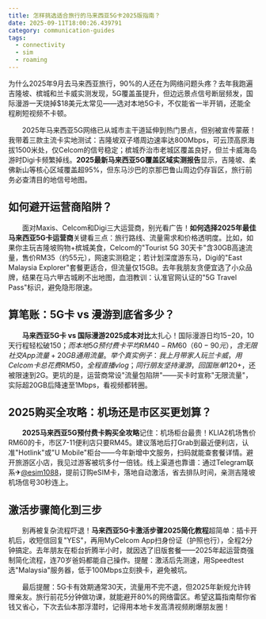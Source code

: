```yaml
---
title: 怎样挑选适合旅行的马来西亚5G卡2025版指南？
date: 2025-09-11T18:00:26.439791
category: communication-guides
tags:
  - connectivity
  - sim
  - roaming
---
```


为什么2025年9月去马来西亚旅行，90%的人还在为网络问题头疼？去年我跑遍吉隆坡、槟城和兰卡威实测发现，5G覆盖虽提升，但边远景点信号断层频发，国际漫游一天烧掉$18美元太常见——选对本地5G卡，不仅能省一半开销，还能全程刷短视频不卡顿。  

　　2025年马来西亚5G网络已从城市主干道延伸到热门景点，但别被宣传蒙蔽！我带着三款主流卡实地测试：吉隆坡双子塔周边速率达800Mbps，可云顶高原海拔1500米处，仅Celcom的信号稳定；槟城乔治市老城区覆盖良好，但兰卡威海岛游时Digi卡频繁掉线。**2025最新马来西亚5G覆盖区域实测报告**显示，吉隆坡、柔佛新山等核心区域覆盖超95%，但东马沙巴的京那巴鲁山周边仍存盲区，旅行前务必查清目的地信号地图。  

## 如何避开运营商陷阱？  

　　面对Maxis、Celcom和Digi三大运营商，别光看广告！**如何选择2025年最佳马来西亚5G卡运营商**关键看三点：旅行路线、流量需求和价格透明度。比如，如果你主玩吉隆坡购物+槟城美食，Celcom的"Tourist 5G 30天卡"含30GB高速流量，售价RM35（约55元），网速实测稳定；若计划深度游东马，Digi的"East Malaysia Explorer"套餐更适合，但流量仅15GB。去年我朋友贪便宜选了小众品牌，结果在马六甲古城刷不出地图，血泪教训：认准官网认证的"5G Travel Pass"标识，避免隐形限速。  

## 算笔账：5G卡 vs 漫游到底省多少？  

　　**马来西亚5G卡 vs 国际漫游2025成本对比**太扎心！国际漫游日均$15-$20，10天行程轻松破$150；而本地5G预付费卡平均RM40-RM60（60-90元），含无限社交App流量+20GB通用流量。举个真实例子：我上月带家人玩兰卡威，用Celcom卡总花费RM50，全程直播vlog；同行朋友坚持漫游，回国账单$120+，还被限速到2G。更坑的是，运营商常设"流量包陷阱"——买卡时宣称"无限流量"，实际超20GB后降速至1Mbps，看视频都转圈。  

## 2025购买全攻略：机场还是市区买更划算？  

　　**2025马来西亚5G预付费卡购买全攻略**记住：机场柜台最贵！KLIA2机场售价RM60的卡，市区7-11便利店只要RM45。建议落地后打Grab到最近便利店，认准"Hotlink"或"U Mobile"柜台——今年新增中文服务，扫码就能查套餐详情。避开旅游区小店，我见过游客被坑多付一倍钱。线上渠道也靠谱：通过Telegram联系✈[@esim1088](https://t.me/s/esim1088)，提前订购eSIM卡，落地自动激活，省去排队时间，亲测吉隆坡机场信号30秒连上。  

## 激活步骤简化到三步  

　　别再被复杂流程吓退！**马来西亚5G卡激活步骤2025简化教程**超简单：插卡开机后，收短信回复"YES"，再用MyCelcom App扫身份证（护照也行），全程2分钟搞定。去年朋友在柜台折腾半小时，就因选了旧版套餐——2025年起运营商强制简化流程，连70岁爸妈都能自己操作。提醒：激活后先测速，用Speedtest选"Malaysia"服务器，低于100Mbps立刻换卡，避免被坑。  

　　最后提醒：5G卡有效期通常30天，流量用不完不退，但2025年新规允许转赠亲友。旅行前花5分钟做功课，就能避开80%的网络雷区。希望这篇指南帮你省钱又省心，下次去仙本那浮潜时，记得用本地卡发高清视频刷爆朋友圈！